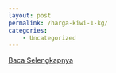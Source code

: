 ```yaml
---
layout: post
permalink: /harga-kiwi-1-kg/
categories:
    - Uncategorized
---
```


[Baca Selengkapnya](/03)